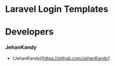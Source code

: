 # Laravel Login Templates

# Developers 

### JehanKandy

- (JehanKandy)[https://github.com/JehanKandy]
